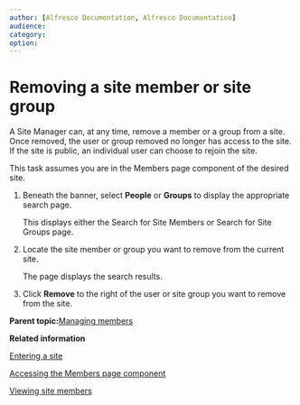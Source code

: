 ```yaml
---
author: [Alfresco Documentation, Alfresco Documentation]
audience: 
category: 
option: 
---
```


# Removing a site member or site group

A Site Manager can, at any time, remove a member or a group from a site. Once removed, the user or group removed no longer has access to the site. If the site is public, an individual user can choose to rejoin the site.

This task assumes you are in the Members page component of the desired site.

1.  Beneath the banner, select **People** or **Groups** to display the appropriate search page.

    This displays either the Search for Site Members or Search for Site Groups page.

2.  Locate the site member or group you want to remove from the current site.

    The page displays the search results.

3.  Click **Remove** to the right of the user or site group you want to remove from the site.


**Parent topic:**[Managing members](../concepts/members-manage.md)

**Related information**  


[Entering a site](dashboard-site-enter.md)

[Accessing the Members page component](members-page-access.md)

[Viewing site members](members-view.md)

